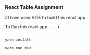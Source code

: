 ### React Table Assignment

#I have used VITE to build this react app

To Run this react app --->

```

yarn install

yarn run dev

```